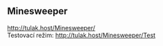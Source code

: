 ## Minesweeper 
http://tulak.host/Minesweeper/  
Testovací režim: http://tulak.host/Minesweeper/Test
